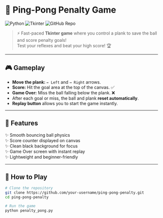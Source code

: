 # 🏓 Ping-Pong Penalty Game

![Python](https://img.shields.io/badge/Python-3.11-blue?logo=python&logoColor=white)
![Tkinter](https://img.shields.io/badge/Tkinter-UI-orange?logo=python&logoColor=white)
![GitHub Repo](https://img.shields.io/badge/GitHub-PingPong-brightgreen)

> ⚡ Fast-paced **Tkinter game** where you control a plank to save the ball and score penalty goals!  
> Test your reflexes and beat your high score! 🏆

---

## 🎮 Gameplay

- **Move the plank:** `← Left` and `→ Right` arrows.
- **Score:** Hit the goal area at the top of the canvas. ✅
- **Game Over:** Miss the ball falling below the plank. ❌
- After each goal or miss, the ball and plank **reset automatically**.
- **Replay button** allows you to start the game instantly.

---

## 🖤 Features

✨ Smooth bouncing ball physics  
✨ Score counter displayed on canvas  
✨ Clean black background for focus  
✨ Game Over screen with instant replay  
✨ Lightweight and beginner-friendly  

---

## 🚀 How to Play

```bash
# Clone the repository
git clone https://github.com/your-username/ping-pong-penalty.git
cd ping-pong-penalty

# Run the game
python penalty_pong.py
